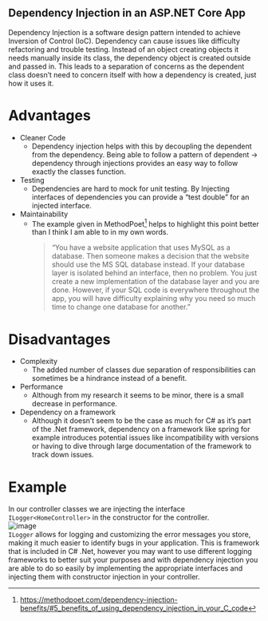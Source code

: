 ## Dependency Injection in an ASP.NET Core App

Dependency Injection is a software design pattern intended to achieve Inversion of Control (IoC). Dependency can cause issues like difficulty refactoring and trouble testing. Instead of an object creating objects it needs manually inside its class, the dependency object is created outside and passed in. This leads to a separation of concerns as the dependent class doesn’t need to concern itself with how a dependency is created, just how it uses it.

# Advantages
* Cleaner Code
  * Dependency injection helps with this by decoupling the dependent from the dependency. Being able to follow a pattern of dependent -> dependency through injections provides an easy way to follow exactly the classes function.
* Testing
  * Dependencies are hard to mock for unit testing. By Injecting interfaces of dependencies you can provide a “test double” for an injected interface.
* Maintainability
  * The example given in MethodPoet[^4] helps to highlight this point better than I think I am able to in my own words.
    > “You have a website application that uses MySQL as a database. Then someone makes a decision that the website should use the MS SQL database instead. If your database layer is isolated behind an interface, then no problem. You just create a new implementation of the database layer and you are done. However, if your SQL code is everywhere throughout the app, you will have difficulty explaining why you need so much time to change one database for another.”
# Disadvantages
* Complexity
  * The added number of classes due separation of responsibilities can sometimes be a hindrance instead of a benefit.
* Performance
  * Although from my research it seems to be minor, there is a small decrease in performance.
* Dependency on a framework
  *  Although it doesn’t seem to be the case as much for C# as it’s part of the .Net framework, dependency on a framework like spring for example introduces potential issues like incompatibility with versions or having to dive through large documentation of the framework to track down issues.
 
# Example
In our controller classes we are injecting the interface `ILogger<HomeController>` in the constructor for the controller. <br>
![image](https://github.com/jeremy-kimball/Today-I-Learned/assets/130601077/14879a26-70d5-499c-b98e-659cc939fb79)
<br>
`ILogger` allows for logging and customizing the error messages you store, making it much easier to identify bugs in your application. This is framework that is included in C# .Net, however you may want to use different logging frameworks to better suit your purposes and with dependency injection you are able to do so easily by implementing the appropriate interfaces and injecting them with constructor injection in your controller.

[^1]: https://www.dotnettricks.com/learn/dependencyinjection/implementation-of-dependency-injection-pattern-in-csharp
[^2]: https://en.wikipedia.org/wiki/Dependency_injection
[^3]: https://learn.microsoft.com/en-us/dotnet/core/extensions/dependency-injection
[^4]: https://methodpoet.com/dependency-injection-benefits/#5_benefits_of_using_dependency_injection_in_your_C_code
[^5]: https://www.claudiobernasconi.ch/2019/01/24/the-ultimate-list-of-net-dependency-injection-frameworks/

